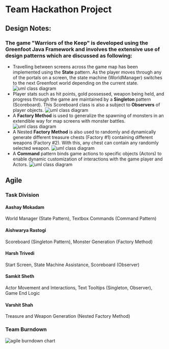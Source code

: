 # Team Hackathon Project

## Design Notes:

### The game "Warriors of the Keep" is developed using the Greenfoot Java Framework and involves the extensive use of design patterns which are discussed as following:

- Travelling between screens across the game map has been implemented using the **State** pattern. As the player moves through any of the portals on a screen, the state machine (WorldManager) switches to the next Greenfoot world depending on the current state.
  ![uml class diagram](https://github.com/nguyensjsu/fa19-202-los-jefes/blob/master/GameCode/documents/StateMachineClassDiagram.png)
- Player stats such as hit points, gold possessed, weapon being held, and progress through the game are maintained by a **Singleton** pattern (Scoreboard). This Scoreboard class is also a subject to **Observers** of player objects.
  ![uml class diagram](https://github.com/nguyensjsu/fa19-202-los-jefes/blob/master/GameCode/documents/UpdatedObserverPatterndiagram.png)
- A **Factory Method** is used to generalize the spawning of monsters in an extendible way for map screens with monster battles.
  ![uml class diagram](https://github.com/nguyensjsu/fa19-202-los-jefes/blob/master/GameCode/documents/UpdatedMonsterFactorClassDiagram.png)
- A Nested **Factory Method** is also used to randomly and dynamically generate different treasure chests (Factory #1) containing different weapons (Factory #2). With this, any chest can contain any randomly selected weapon.
  ![uml class diagram](https://github.com/nguyensjsu/fa19-202-los-jefes/blob/master/GameCode/documents/Nested_Factory_Method_Design_Pattern_of_Treasure_and_Weapon.svg)
- A **Command** pattern binds game actions to specific objects (Actors) to enable dynamic customization of interactions with the game player and Actors.
  ![uml class diagram](https://github.com/nguyensjsu/fa19-202-los-jefes/blob/master/GameCode/documents/CommandPattern.svg)

## Agile

### Task Division

#### Aashay Mokadam

World Manager (State Pattern), Textbox Commands (Command Pattern)

#### Aishwarya Rastogi

Scoreboard (Singleton Pattern), Monster Generation (Factory Method)

#### Harsh Trivedi

Start Screen, State Machine Assistance, Scoreboard (Observer)

#### Samkit Sheth

Actor Movement and Interactions, Text Tooltips (Singleton, Observer), Game End Logic

#### Varshit Shah

Treasure and Weapon Generation (Nested Factory Method)

### Team Burndown

![agile burndown chart](https://github.com/nguyensjsu/fa19-202-los-jefes/blob/master/GameCode/documents/Agile-Burndown.png)
